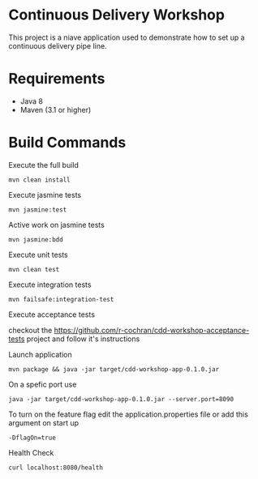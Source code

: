 # Continuous Delivery Workshop

This project is a niave application used to demonstrate how to set up a continuous delivery pipe line.

# Requirements

- Java 8
- Maven (3.1 or higher)

# Build Commands

Execute the full build
```
mvn clean install
```

Execute jasmine tests

```
mvn jasmine:test
```

Active work on jasmine tests

```
mvn jasmine:bdd
```

Execute unit tests

```
mvn clean test
```

Execute integration tests

```
mvn failsafe:integration-test
```

Execute acceptance tests

checkout the https://github.com/r-cochran/cdd-workshop-acceptance-tests project and follow it's instructions

Launch application

```
mvn package && java -jar target/cdd-workshop-app-0.1.0.jar
```

On a spefic port use
 
 ```
java -jar target/cdd-workshop-app-0.1.0.jar --server.port=8090 
```

To turn on the feature flag edit the application.properties file or add this argument on start up
```
-DflagOn=true
```
Health Check

```
curl localhost:8080/health
```